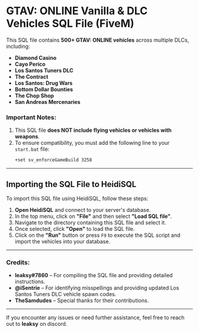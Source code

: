 # GTAV: ONLINE Vanilla & DLC Vehicles SQL File (FiveM)

This SQL file contains **500+ GTAV: ONLINE vehicles** across multiple DLCs, including:
- **Diamond Casino**  
- **Cayo Perico**  
- **Los Santos Tuners DLC**  
- **The Contract**  
- **Los Santos: Drug Wars**  
- **Bottom Dollar Bounties**  
- **The Chop Shop**  
- **San Andreas Mercenaries**

### Important Notes:
1. This SQL file **does NOT include flying vehicles or vehicles with weapons**.  
2. To ensure compatibility, you must add the following line to your `start.bat` file:  
   ```bash
   +set sv_enforceGameBuild 3258
   ```

---

## Importing the SQL File to HeidiSQL

To import this SQL file using HeidiSQL, follow these steps:

1. **Open HeidiSQL** and connect to your server's database.  
2. In the top menu, click on **"File"** and then select **"Load SQL file"**.  
3. Navigate to the directory containing this SQL file and select it.  
4. Once selected, click **"Open"** to load the SQL file.  
5. Click on the **"Run"** button or press `F9` to execute the SQL script and import the vehicles into your database.  

---

### Credits:
- **leaksy#7860** – For compiling the SQL file and providing detailed instructions.  
- **@iSentrie** – For identifying misspellings and providing updated Los Santos Tuners DLC vehicle spawn codes.  
- **TheSamdudes** – Special thanks for their contributions.  

---

If you encounter any issues or need further assistance, feel free to reach out to **leaksy** on discord.

